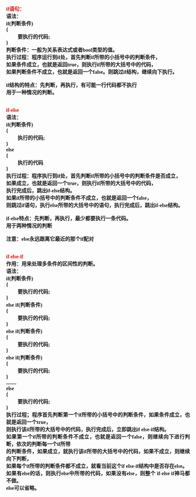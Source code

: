 <html>

<head>
<meta http-equiv=Content-Type content="text/html; charset=gb2312">
<meta name=Generator content="Microsoft Word 15 (filtered)">
<style>
<!--
 /* Font Definitions */
 @font-face
	{font-family:宋体;
	panose-1:2 1 6 0 3 1 1 1 1 1;}
@font-face
	{font-family:宋体;
	panose-1:2 1 6 0 3 1 1 1 1 1;}
@font-face
	{font-family:Calibri;
	panose-1:2 15 5 2 2 2 4 3 2 4;}
@font-face
	{font-family:"\@宋体";
	panose-1:2 1 6 0 3 1 1 1 1 1;}
 /* Style Definitions */
 p.MsoNormal, li.MsoNormal, div.MsoNormal
	{margin:0cm;
	margin-bottom:.0001pt;
	text-align:justify;
	text-justify:inter-ideograph;
	font-size:10.5pt;
	font-family:"Calibri","sans-serif";}
.MsoChpDefault
	{font-family:"Calibri","sans-serif";}
 /* Page Definitions */
 @page WordSection1
	{size:595.3pt 841.9pt;
	margin:72.0pt 90.0pt 72.0pt 90.0pt;
	layout-grid:15.6pt;}
div.WordSection1
	{page:WordSection1;}
-->
</style>

</head>

<body lang=ZH-CN style='text-justify-trim:punctuation'>

<div class=WordSection1 style='layout-grid:15.6pt'>

<p class=MsoNormal><b><span lang=EN-US style='color:red'>if</span></b><b><span
style='font-family:宋体;color:red'>语句：</span></b></p>

<p class=MsoNormal><b><span style='font-family:宋体'>语法：</span></b></p>

<p class=MsoNormal><b><span lang=EN-US>if(</span></b><b><span style='font-family:
宋体'>判断条件</span><span lang=EN-US>)</span></b></p>

<p class=MsoNormal><b><span lang=EN-US>{</span></b></p>

<p class=MsoNormal><b><span lang=EN-US>&nbsp;&nbsp;&nbsp;&nbsp;&nbsp;&nbsp;&nbsp;&nbsp; </span></b><b><span
style='font-family:宋体'>要执行的代码</span><span lang=EN-US>;</span></b></p>

<p class=MsoNormal><b><span lang=EN-US>}</span></b></p>

<p class=MsoNormal><b><span style='font-family:宋体'>判断条件：一般为关系表达式或者</span><span
lang=EN-US>bool</span></b><b><span style='font-family:宋体'>类型的值。</span></b></p>

<p class=MsoNormal><b><span style='font-family:宋体'>执行过程：程序运行到</span><span
lang=EN-US>if</span></b><b><span style='font-family:宋体'>处，首先判断</span><span
lang=EN-US>if</span></b><b><span style='font-family:宋体'>所带的小括号中的判断条件，</span></b></p>

<p class=MsoNormal><b><span style='font-family:宋体'>如果条件成立，也就是返回</span><span
lang=EN-US>true</span></b><b><span style='font-family:宋体'>，则执行</span><span
lang=EN-US>if</span></b><b><span style='font-family:宋体'>所带的大括号中的代码，</span></b></p>

<p class=MsoNormal><b><span style='font-family:宋体'>如果判断条件不成立，也就是返回一个</span><span
lang=EN-US>false</span></b><b><span style='font-family:宋体'>。则跳过</span><span
lang=EN-US>if</span></b><b><span style='font-family:宋体'>结构，继续向下执行。</span></b></p>

<p class=MsoNormal><b><span lang=EN-US>&nbsp;</span></b></p>

<p class=MsoNormal><b><span lang=EN-US>if</span></b><b><span style='font-family:
宋体'>结构的特点：先判断，再执行，有可能一行代码都不执行</span></b></p>

<p class=MsoNormal><b><span style='font-family:宋体'>用于一种情况的判断。</span></b></p>

<p class=MsoNormal><b><span lang=EN-US>&nbsp;</span></b></p>

<p class=MsoNormal><b><span lang=EN-US>&nbsp;</span></b></p>

<p class=MsoNormal><b><span lang=EN-US style='color:red'>if-else</span></b></p>

<p class=MsoNormal><b><span style='font-family:宋体'>语法：</span></b></p>

<p class=MsoNormal><b><span lang=EN-US>if(</span></b><b><span style='font-family:
宋体'>判断条件</span><span lang=EN-US>)</span></b></p>

<p class=MsoNormal><b><span lang=EN-US>{</span></b></p>

<p class=MsoNormal><b><span lang=EN-US>&nbsp;&nbsp;&nbsp;&nbsp;&nbsp;&nbsp;&nbsp;&nbsp; </span></b><b><span
style='font-family:宋体'>执行的代码</span><span lang=EN-US>;</span></b></p>

<p class=MsoNormal><b><span lang=EN-US>}</span></b></p>

<p class=MsoNormal><b><span lang=EN-US>else</span></b></p>

<p class=MsoNormal><b><span lang=EN-US>{</span></b></p>

<p class=MsoNormal><b><span lang=EN-US>&nbsp;&nbsp;&nbsp;&nbsp;&nbsp;&nbsp;&nbsp;&nbsp; </span></b><b><span
style='font-family:宋体'>执行的代码</span></b></p>

<p class=MsoNormal><b><span lang=EN-US>}</span></b></p>

<p class=MsoNormal><b><span style='font-family:宋体'>执行过程：程序执行到</span><span
lang=EN-US>if</span></b><b><span style='font-family:宋体'>处，首先判断</span><span
lang=EN-US>if</span></b><b><span style='font-family:宋体'>所带的小括号中的判断条件是否成立，</span></b></p>

<p class=MsoNormal><b><span style='font-family:宋体'>如果成立，也就是返回一个</span><span
lang=EN-US>true</span></b><b><span style='font-family:宋体'>，则执行</span><span
lang=EN-US>if</span></b><b><span style='font-family:宋体'>所带的大括号中的代码，</span></b></p>

<p class=MsoNormal><b><span style='font-family:宋体'>执行完成后，跳出</span><span
lang=EN-US>if-else</span></b><b><span style='font-family:宋体'>结构。</span></b></p>

<p class=MsoNormal><b><span style='font-family:宋体'>如果</span><span lang=EN-US>if</span></b><b><span
style='font-family:宋体'>所带的小括号中的判断条件不成立，也就是返回一个</span><span lang=EN-US>false</span></b><b><span
style='font-family:宋体'>，</span></b></p>

<p class=MsoNormal><b><span style='font-family:宋体'>则跳过</span><span lang=EN-US>if</span></b><b><span
style='font-family:宋体'>语句，执行</span><span lang=EN-US>else</span></b><b><span
style='font-family:宋体'>所带的大括号中的语句，执行完成后，跳出</span><span lang=EN-US>if-else</span></b><b><span
style='font-family:宋体'>结构。</span></b></p>

<p class=MsoNormal><b><span lang=EN-US>&nbsp;</span></b></p>

<p class=MsoNormal><b><span lang=EN-US>if-else</span></b><b><span
style='font-family:宋体'>特点：先判断，再执行，最少都要执行一条代码。</span></b></p>

<p class=MsoNormal><b><span style='font-family:宋体'>用于两种情况的判断</span></b></p>

<p class=MsoNormal><b><span lang=EN-US>&nbsp;</span></b></p>

<p class=MsoNormal><b><span style='font-family:宋体'>注意：</span><span lang=EN-US>else</span></b><b><span
style='font-family:宋体'>永远跟离它最近的那个</span><span lang=EN-US>if</span></b><b><span
style='font-family:宋体'>配对</span></b></p>

<p class=MsoNormal><b><span lang=EN-US>&nbsp;</span></b></p>

<p class=MsoNormal><b><span lang=EN-US>&nbsp;</span></b></p>

<p class=MsoNormal><b><span lang=EN-US style='color:red'>if else-if</span></b></p>

<p class=MsoNormal><b><span style='font-family:宋体'>作用：用来处理多条件的区间性的判断。</span></b></p>

<p class=MsoNormal><b><span style='font-family:宋体'>语法：</span></b></p>

<p class=MsoNormal><b><span lang=EN-US>if(</span></b><b><span style='font-family:
宋体'>判断条件</span><span lang=EN-US>)</span></b></p>

<p class=MsoNormal><b><span lang=EN-US>{</span></b></p>

<p class=MsoNormal><b><span lang=EN-US>&nbsp;&nbsp;&nbsp;&nbsp;&nbsp;&nbsp;&nbsp;&nbsp; </span></b><b><span
style='font-family:宋体'>要执行的代码</span><span lang=EN-US>;</span></b></p>

<p class=MsoNormal><b><span lang=EN-US>}</span></b></p>

<p class=MsoNormal><b><span lang=EN-US>else if(</span></b><b><span
style='font-family:宋体'>判断条件</span><span lang=EN-US>)</span></b></p>

<p class=MsoNormal><b><span lang=EN-US>{</span></b></p>

<p class=MsoNormal><b><span lang=EN-US>&nbsp;&nbsp;&nbsp;&nbsp;&nbsp;&nbsp;&nbsp;&nbsp; </span></b><b><span
style='font-family:宋体'>要执行的代码</span><span lang=EN-US>;</span></b></p>

<p class=MsoNormal><b><span lang=EN-US>}</span></b></p>

<p class=MsoNormal><b><span lang=EN-US>else if(</span></b><b><span
style='font-family:宋体'>判断条件</span><span lang=EN-US>)</span></b></p>

<p class=MsoNormal><b><span lang=EN-US>{</span></b></p>

<p class=MsoNormal><b><span lang=EN-US>&nbsp;&nbsp;&nbsp;&nbsp;&nbsp;&nbsp;&nbsp;&nbsp; </span></b><b><span
style='font-family:宋体'>要执行的代码</span><span lang=EN-US>;</span></b></p>

<p class=MsoNormal><b><span lang=EN-US>}</span></b></p>

<p class=MsoNormal><b><span lang=EN-US>else if(</span></b><b><span
style='font-family:宋体'>判断条件</span><span lang=EN-US>)</span></b></p>

<p class=MsoNormal><b><span lang=EN-US>{</span></b></p>

<p class=MsoNormal><b><span lang=EN-US>&nbsp;&nbsp;&nbsp;&nbsp;&nbsp;&nbsp;&nbsp;&nbsp; </span></b><b><span
style='font-family:宋体'>要执行的代码</span><span lang=EN-US>;</span></b></p>

<p class=MsoNormal><b><span lang=EN-US>}</span></b></p>

<p class=MsoNormal><b><span lang=EN-US>........</span></b></p>

<p class=MsoNormal><b><span lang=EN-US>else</span></b></p>

<p class=MsoNormal><b><span lang=EN-US>{</span></b></p>

<p class=MsoNormal><b><span lang=EN-US>&nbsp;&nbsp;&nbsp;&nbsp;&nbsp;&nbsp;&nbsp;&nbsp; </span></b><b><span
style='font-family:宋体'>要执行的代码</span><span lang=EN-US>;</span></b></p>

<p class=MsoNormal><b><span lang=EN-US>}</span></b></p>

<p class=MsoNormal><b><span style='font-family:宋体'>执行过程；程序首先判断第一个</span><span
lang=EN-US>if</span></b><b><span style='font-family:宋体'>所带的小括号中的判断条件，如果条件成立，也就是返回一个</span><span
lang=EN-US>true</span></b><b><span style='font-family:宋体'>，</span></b></p>

<p class=MsoNormal><b><span style='font-family:宋体'>则执行该</span><span lang=EN-US>if</span></b><b><span
style='font-family:宋体'>所带的大括号中的代码，执行完成后，立即跳出</span><span lang=EN-US>if else-if</span></b><b><span
style='font-family:宋体'>结构。</span></b></p>

<p class=MsoNormal><b><span style='font-family:宋体'>如果第一个</span><span
lang=EN-US>if</span></b><b><span style='font-family:宋体'>所带的判断条件不成立，也就是返回一个</span><span
lang=EN-US>false</span></b><b><span style='font-family:宋体'>，则继续向下进行判断，依次的判断每一个</span><span
lang=EN-US>if</span></b><b><span style='font-family:宋体'>所带</span></b></p>

<p class=MsoNormal><b><span style='font-family:宋体'>的判断条件，如果成立，就执行该</span><span
lang=EN-US>if</span></b><b><span style='font-family:宋体'>所带的大括号中的代码，如果不成立，则继续向下判断，</span></b></p>

<p class=MsoNormal><b><span style='font-family:宋体'>如果每个</span><span lang=EN-US>if</span></b><b><span
style='font-family:宋体'>所带的判断条件都不成立，就看当前这个</span><span lang=EN-US>if else-if</span></b><b><span
style='font-family:宋体'>结构中是否存在</span><span lang=EN-US>else</span></b><b><span
style='font-family:宋体'>。</span></b></p>

<p class=MsoNormal><b><span style='font-family:宋体'>如果有</span><span lang=EN-US>else</span></b><b><span
style='font-family:宋体'>的话，则执行</span><span lang=EN-US>else</span></b><b><span
style='font-family:宋体'>中所带的代码，如果没有</span><span lang=EN-US>else</span></b><b><span
style='font-family:宋体'>，则整个</span><span lang=EN-US> if-else if</span></b><b><span
style='font-family:宋体'>神马都不做。</span></b></p>

<p class=MsoNormal><b><span lang=EN-US>else</span></b><b><span
style='font-family:宋体'>可以省略。</span></b></p>

</div>

</body>

</html>
